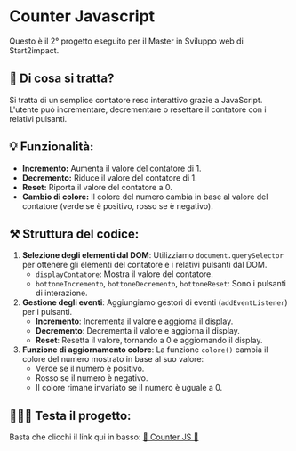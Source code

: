 <h1>Counter Javascript</h1>
<p>Questo è il 2° progetto eseguito per il Master in Sviluppo web di Start2impact.</p>

<h2>🤔 Di cosa si tratta?</h2>
<p>Si tratta di un semplice contatore reso interattivo grazie a JavaScript. L'utente può incrementare, decrementare o resettare il contatore con i relativi pulsanti.</p>

<h2>💡 Funzionalità:</h2>
<ul>
  <li><strong>Incremento:</strong> Aumenta il valore del contatore di 1.</li>
  <li><strong>Decremento:</strong> Riduce il valore del contatore di 1.</li>
  <li><strong>Reset:</strong> Riporta il valore del contatore a 0.</li>
  <li><strong>Cambio di colore:</strong> Il colore del numero cambia in base al valore del contatore (verde se è positivo, rosso se è negativo).</li>
</ul>

<h2>⚒️ Struttura del codice:</h2>
<ol>
  <li><strong>Selezione degli elementi dal DOM</strong>: Utilizziamo <code>document.querySelector</code> per ottenere gli elementi del contatore e i relativi pulsanti dal DOM.
    <ul>
      <li><code>displayContatore</code>: Mostra il valore del contatore.</li>
      <li><code>bottoneIncremento</code>, <code>bottoneDecremento</code>, <code>bottoneReset</code>: Sono i pulsanti di interazione.</li>
    </ul>
  </li>
  <li><strong>Gestione degli eventi</strong>: Aggiungiamo gestori di eventi (<code>addEventListener</code>) per i pulsanti.
    <ul>
      <li><strong>Incremento</strong>: Incrementa il valore e aggiorna il display.</li>
      <li><strong>Decremento</strong>: Decrementa il valore e aggiorna il display.</li>
      <li><strong>Reset</strong>: Resetta il valore, tornando a 0 e aggiornando il display.</li>
    </ul>
  </li>
  <li><strong>Funzione di aggiornamento colore</strong>: La funzione <code>colore()</code> cambia il colore del numero mostrato in base al suo valore:
    <ul>
      <li>Verde se il numero è positivo.</li>
      <li>Rosso se il numero è negativo.</li>
      <li>Il colore rimane invariato se il numero è uguale a 0.</li>
    </ul>
  </li>
</ol>

<h2>👨🏻‍💻 Testa il progetto:</h2>
Basta che clicchi il link qui in basso:
<a href="https://dgmichele.github.io/Counter/" rel="noopener" target="_blank">🔗 Counter JS 🔗</a>
